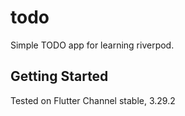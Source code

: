 # todo

Simple TODO app for learning riverpod.

## Getting Started

Tested on Flutter Channel stable, 3.29.2


